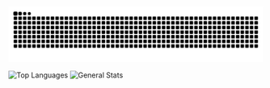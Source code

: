 <picture>
  <source media="(prefers-color-scheme: dark)" srcset="dist/github-snake-dark.svg" />
  <source media="(prefers-color-scheme: light)" srcset="dist/github-snake.svg" />
  <img alt="github-snake" src="dist/github-snake.svg" />
</picture>

![Top Languages](https://github-readme-stats.vercel.app/api/top-langs?username=augustefy&layout=compact&theme=gruvbox&show_icons) 
![General Stats](https://github-readme-stats.vercel.app/api?username=augustefy&show_icons=true&theme=gruvbox)

